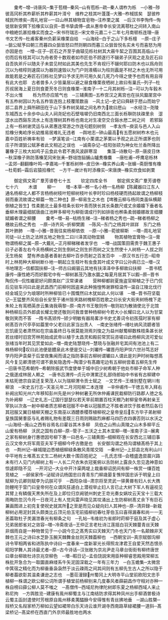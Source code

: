 <!-- { "loadSidebar": true } -->
　　彚考─增─诗唐风─集于苞栩─秦风─山有苞栎─疏─秦人谓柞为栎　─小雅─陟彼高冈析其柞薪析其柞薪其叶湑兮　维柞之枝其叶蓬蓬─大雅─柞棫拔矣　瑟彼柞棫民所燎矣─周礼地官─一曰山林其植物宜皂物─注柞栗之属　─后汉书李恂传─恂徙居新安闗下拾橡实以自资─晋书挚虞傅─虞从惠帝幸长安流离鄠杜之间转入南山中粮絶饥甚拾橡实而食之─宋书符瑞志─宋文帝元嘉二十二年七月南顿栎连理─唐书文艺传─杜甫客秦州负薪采橡栗自给　─山海经─白于之山下多栎檀　─原─庄子─狙公赋芧曰朝三而暮四众狙皆怒曰然则朝四而暮三众狙皆悦名实未亏而喜怒为用亦因是也　─增─庄子─匠石之齐至乎曲辕见栎社树其大蔽牛絜之百围其高临山十仞而后有枝其可以为舟者旁十数观者如市匠伯不顾遂行不辍弟子厌观之走及匠石曰自吾执斧斤以随夫子未尝见材如此其美也先生不肯视行不辍何耶曰防木也以爲舟则沉以为棺椁则速腐以为器则速毁以为门户则液樠以为柱则蠧是不材之木也无所可用故能若是之寿匠石归栎社见梦曰予求无所可用久矣几死乃今得之使予也而有用且得有此大也耶　古者兽多人少皆巢居以避之昼食橡栗夜栖树上故曰有巢氏─列子─杜厉叔居海上夏日则食菱芡冬日则食橡栗─淮南子─十二月其树栎─注─可以为车毂木不出火惟
　　栎为然亦应隂气也　─三辅黄图─五柞宫汉之离宫也在扶风盩厔宫中有五柞树因以为名五柞皆连抱上枝覆隂数亩　─风土记─史记曰舜耕于厯山而始宁郯二县界上舜所耕田在于山下多柞树吴越之间名柞为故曰厯山　─水经注─尧陵东城西五十余歩中山夫人祠尧妃也石壁堦墀仍旧南西北三面长栎聨防扶疎里余　濏濏水出西谿东流水上有连理树其柞栎也南北对生凌空交合谿水厯二树之间　若邪谿上有一栎树谢灵运与从弟惠连常游之作连句题刻树侧　─孝友传─庾衮与邑人入山拾橡分夷崄序长幼推易居难礼无违者　─舆地志─钟山最高有五愿树树柞木也元嘉中百姓祈祷率有验　─梦溪笔谈─江南有小栗谓之茅栗以予观之此正所谓茅也则庄子所谓狙公赋茅者此文相近之误也　─诚斋杂记─桂阳张硕为神女杜兰香所降出薯橡子三枚大如鸡子云食此令君不畏风波辟寒湿
　　集藻─诗散句─原─唐皮日休─秋深橡子熟防落榛芜冈宋张耒─野俎饱貆脯山罏煑橡麋　─唐杜甫─呼鹰皂栎林　─孟郊─翻翻橡叶鸣─李嘉祐─千峯栎树林─皮日休─橡实养山禽─张蠙─斋厨惟有橡─杜荀鹤─霜后岩猿拾橡忙　─方干─嵗计有时添橡实─宋唐庚─橡实炊食如剥栗

　　御定佩文斋广羣芳谱卷七十五
　　钦定四库全书
　　御定佩文斋广羣芳谱卷七十六
　　木谱
　　柳一
　　増─本草─桞一名小杨一名杨柳【陈藏器曰江东人通名杨柳北人都不言杨杨树枝叶短柳树枝叶长李时珍曰杨枝硬而扬起故谓之杨柳枝弱而垂流故谓之柳葢一物二种也】原─柳易生之木也【埤雅云柳与杨同类虽纵横颠倒植之皆生】性柔脆北土最多枝条长软叶青而狭长其长条数尺或丈余嬝嬝下垂者名垂柳木理最细腻唐曲江池畔多柳号为柳衙谓成行列如排衙也栁条柔弱嬝娜故言细腰娬媚者谓之柳腰
　　彚考─増─易─枯杨生稊─注─稊者杨之秀也─疏─稊者杨柳之穗故云杨之秀也　─原─诗齐风─折柳樊圃　─陈风─东门之杨其叶牂牂　东门之杨其叶肺肺　─増─小雅─昔我往矣杨柳依依　─原─小雅─菀彼柳斯　─増─周礼地官司徒─以土防之法辨五地之物生二曰川泽其动物宜鳞
　　物其植物宜膏物─注─膏物谓杨柳之属─原─大戴礼─正月柳稊稊者发孚也　─増─战国策田需贵于魏王惠子曰子必善左右今夫杨横树之则生倒树之则生折而树之又生然使十人树杨一人拔之则无生杨矣　楚有养由基者善射去柳叶百歩而射之百发百中　─原汉书五行志─昭帝时上林苑种大柳树断仆地一朝起立生枝叶有虫食其叶成文字曰公孙病已立─増─汉书地理志─信都国扶柳─注─师古曰阚骃云其地有扶泽泽中多柳故曰扶柳　─晋书嵇康传─康性絶巧而好鍜宅中有一柳树甚茂乃激水圜之每夏月居其下以鍜─原─晋书陶侃传─侃性纎密好问颇类赵广汉常课诸
　　营种柳都尉夏施盗官柳植之于已门侃后见驻车问曰此是武昌西门前柳何因盗来此种施惶怖谢罪桓温传─温自江陵北伐行经金城见少为琅琊时所种柳皆已十围慨然曰木犹如此人何以堪　─増─晋书苻坚载记─王猛整齐风俗自长安至于诸州皆夹路树槐柳百姓歌之曰长安大街夹树杨槐下走朱轮上有鸾栖英彦云集诲我萌黎─原─南齐书王敬则传─敬则初为散骑使北于北馆种杨柳后员外郎虞长耀北使还敬则问我昔曽种杨柳树今若大小长耀曰北人以为甘棠敬则笑而不答　─隋书髙颎传─颎少明敏有器局畧渉书史尤善词令初孩孺时家有柳树髙百许尺亭亭如葢里中父老曰此家当出贵人　─南史张绪传─绪吐纳风流聼者皆忘饥疲见者肃然如在宗庙虽终日与居莫能测焉刘悛之为益州献蜀柳数株枝条甚长状若丝缕时旧宫芳林苑始成武帝以植于太昌灵和殿前常赏玩咨嗟曰此杨柳风流可爱似张绪当年时其见赏爱如此─増─南史陆慧晓传─慧晓与张融并宅其间有池池上有二株杨柳何叹曰此池便是醴泉此木便是交让─刘瓛传─瓛晋丹阳尹惔六世孙笃志好学丹阳尹袁粲于后堂夜集闻而请之指防事前古柳树谓瓛曰人谓此是刘尹时树每想髙风今复见卿清徳可谓不衰矣隐逸传─陶潜少有髙趣宅边有五柳树尝着五柳先生传　─旧唐书范希朝传─希朝除振武节度使单于城中旧少树希朝于他处市柳子命军人种之俄遂成林居人赖之　─唐书吕渭传─贞元中渭累迁礼部侍郎始中书省有古柳建中末枯死徳宗自梁还复荣茂人以为瑞柳渭令贡士赋之　─文艺传─王维别墅在辋川有柳浪　─宋史五行志─天圣元年二月河阳柳二本连理　─辛仲甫传─干徳五年入拜右补阙出知光州六年移知彭州先是州少种树暑无所休仲甫课民栽柳防行路郡人徳之名为补阙柳　─辽史礼志─辽国行瑟瑟仪若天旱前期置百柱天棚乃射柳皇帝再射亲王宰执以次各一射中柳者质志柳者冠服不中者以冠服质之不胜者进饮于胜者然后各归其冠服又翼日植柳天棚之东南巫以酒醴黍稷荐植柳祝之皇帝皇后东方毕子弟射柳皇族国舅羣臣与礼者赐礼物有差既三日雨则赐敌烈麻都马四匹衣四袭否则以水沃之　─山海经─廆山之西有谷焉名曰雚谷其木多柳　凤伯之山熊山真陵之山木多柳平丘山爰有杨柳　沃民之国有白柳─原─管子─五沃之土其木宜柳─増─淮南子注─展禽之家有柳树身行惠徳因号柳下惠一曰邑名─三辅黄图─细柳观在长安西北三辅旧事云汉文帝大将军周亚夫军于细柳今呼古徼是也　长安御沟谓之杨沟谓植髙杨于其上也　─荆州记─縁城隄边悉植细柳緑条散风青隂交陌　─秦州记─上邽县北有利山川中平地有土堆髙五丈生二杨树大数十围百姓祀之　─孔氏志怪─会稽盛逸尝晨兴路未有行人见门内柳树上有一人长二尺衣朱衣冠冕俯以舌防树上露良久忽见逸神意如惊遽即隐不见　─开河记─大业中开汴渠两堤上栽垂柳诏民间有柳一株赏一缣百姓竞植之　─邺侯家传─泌赋诗讥杨国忠曰青青东门柳歳晏复憔悴国忠诉于明皇上曰赋柳为讥卿则赋李为讥朕可乎　─酉阳杂俎─肃宗将至灵武一驿黄昬有妇人长大擕防鲤咤于营门曰皇帝何在众谓风狂遽白上潜视举止妇人言已止大树下军人有逼视见其臂上有鳞俄天黒失所在及上即位归京阙虢州刺史王竒光奏女娲坟云天宝十三载大雨晦防忽沉今月一日夜河上有人觉风雷声晓见其坟涌出上生防柳树髙丈余下有巨石兼画图进上初克复使祝史就其所之至是而见众疑向妇人其神也─原─清异録─新栽柳树必用泥封其头颇类比丘顶元伯玉宅前插柳初春吐芽伯玉曰喜得漏春和尚一一无恙葢取杜子羙漏泄春光有柳条之句　─孔帖─韦维初为省郎时莳柳于庭及其子虚心兄弟居郎省对之敛容─増─冷斋夜话─王仲正言老杜诗江莲揺白羽天棘蔓青丝天棘非烟雨自是一种物曽见于一小説今忘之髙秀实曰天棘天门冬也天门冬一名颠棘非天棘也王元之诗曰水芝卧玉腕天棘舞金丝则天棘葢柳也　─西朝宝训─真宗赋御沟柳诗令宰相两省和进陈执中诗曰一度春来一度新翠光长得照龙津君王自爱天然态恨杀昭阳学舞人其诗最尤者─原─古今诗话─汉张敞为京兆尹走马章台街街有柳终唐世曰章台柳故杜诗京兆空柳色　─増─暇日记─孟伯饶説宋用臣种柳睿思殿用常柳五株批开急合为一取圜直麻缕系牛矢泥固深栽之一年有三年力　─白玉蟾集─太微宫中箕宿之精化而为柳垂垂袅袅然于淡云疎雨之间其间则有五柳先生古人之所以隐于柳者葢欲彰其温柔谦逊之志也　─墨荘漫録州蜀冈上大明寺平山堂前欧阳文忠手植柳一株谓之欧公柳公词所谓手植堂前杨柳别来几度春风者薛嗣昌作守相对亦种一株自榜曰薛公柳人莫不嗤之　─髙僧传─西域尼拘律陀树即东夏之杨柳西域人来止称尼拘　─方舆胜览─建康有鳯州柳蜀主与江南结防求得其种凤州出手柳酒曽极诗云蜀主函封遣使时芳根原自鳯州移柔荑醽醁今安得惟有青丝拂地垂　─湖山胜槩─叚桥又名叚家桥万柳如云望如裙带白乐天诗云谁开湖寺西南路草緑裙腰一道斜─髙梁桥记─髙梁桥在西直门外京师最胜地也两水
